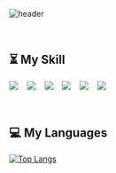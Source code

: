 ![header](https://capsule-render.vercel.app/api?type=cylinder&color=auto&height=300&section=header&text=Loading%20Ssujimu&fontSize=90)

<br>

## :hourglass_flowing_sand: My Skill
<img src="https://img.shields.io/badge/Java-007396?style=for-the-badge&logo=OpenJDK&logoColor=white"/> &nbsp;&nbsp;
<img src="https://img.shields.io/badge/Javascript-F7DF1E?style=for-the-badge&logo=JavaScript&logoColor=white"/> &nbsp;&nbsp; 
<img src="https://img.shields.io/badge/CSS-1572B6?style=for-the-badge&logo=CSS3&logoColor=white"/> &nbsp;&nbsp; 
<img src="https://img.shields.io/badge/HTML-E34F26?style=for-the-badge&logo=HTML5&logoColor=white"/> &nbsp;&nbsp; 
<img src="https://img.shields.io/badge/MariaDB-003545?style=for-the-badge&logo=MariaDB&logoColor=white"/> &nbsp;&nbsp; 
<img src="https://img.shields.io/badge/AndroidStudio-3DDC84?style=for-the-badge&logo=Android&logoColor=white"/>

<br>

## :computer: My Languages
[![Top Langs](https://github-readme-stats.vercel.app/api/top-langs/?username=Ssujimu&langs_count=8)](https://github.com/Ssujimu/github-readme-stats)
